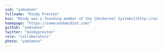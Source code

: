 ```yaml
---
uid: "yomimono"
fullname: "Mindy Preston"
bio: "Mindy was a founding member of the [Unikernel Systems](http://unikernel.com/) team and is now a developer at [Docker](https://www.docker.com/). She is the [MirageOS](https://mirage.io/) Release Manager and mentors [Outreachy](https://outreachy.gnome.org/?q=program_home&prg=7) interns."
homepage: "https://somerandomidiot.com/"
github: "yomimono"
twitter: "mindypreston"
role: "collaborators"
photo: "yomimono"
---
```


